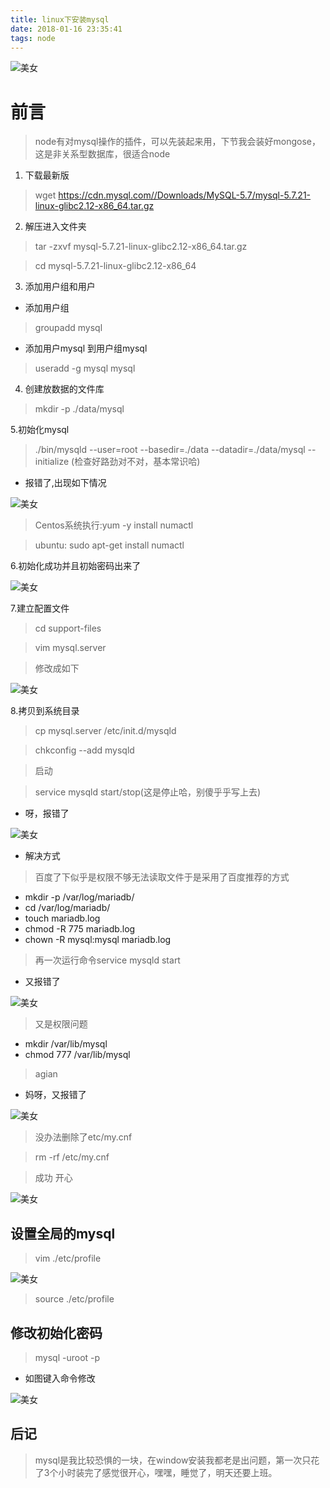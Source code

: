 ```yaml
---
title: linux下安装mysql
date: 2018-01-16 23:35:41
tags: node
---
```


![美女](https://aymfx.github.io/img/a201801/c.jpg)

# 前言

> node有对mysql操作的插件，可以先装起来用，下节我会装好mongose，这是非关系型数据库，很适合node


1. 下载最新版

>wget https://cdn.mysql.com//Downloads/MySQL-5.7/mysql-5.7.21-linux-glibc2.12-x86_64.tar.gz

 
2. 解压进入文件夹

> tar -zxvf mysql-5.7.21-linux-glibc2.12-x86_64.tar.gz

> cd mysql-5.7.21-linux-glibc2.12-x86_64

3. 添加用户组和用户

 - 添加用户组

> groupadd mysql

 - 添加用户mysql 到用户组mysql

> useradd -g mysql mysql


4. 创建放数据的文件库

> mkdir -p ./data/mysql

5.初始化mysql

> ./bin/mysqld --user=root --basedir=./data --datadir=./data/mysql --initialize  (检查好路劲对不对，基本常识哈)

 - 报错了,出现如下情况

![美女](https://aymfx.github.io/img/a201801/c1.png)

> Centos系统执行:yum -y install numactl

> ubuntu: sudo apt-get install numactl

6.初始化成功并且初始密码出来了

![美女](https://aymfx.github.io/img/a201801/c2.png)


7.建立配置文件

> cd support-files

> vim mysql.server

> 修改成如下

![美女](https://aymfx.github.io/img/a201801/c3.png)

8.拷贝到系统目录

> cp mysql.server /etc/init.d/mysqld

> chkconfig --add mysqld

>启动

> service mysqld start/stop(这是停止哈，别傻乎乎写上去)

 - 呀，报错了

![美女](https://aymfx.github.io/img/a201801/c4.png)

 - 解决方式

> 百度了下似乎是权限不够无法读取文件于是采用了百度推荐的方式

 - mkdir -p /var/log/mariadb/
 - cd /var/log/mariadb/
 - touch mariadb.log
 - chmod -R 775 mariadb.log
 - chown -R mysql:mysql mariadb.log

> 再一次运行命令service mysqld start

  - 又报错了

![美女](https://aymfx.github.io/img/a201801/c5.png)

> 又是权限问题

 - mkdir   /var/lib/mysql 
 - chmod 777  /var/lib/mysql

> agian

 - 妈呀，又报错了

![美女](https://aymfx.github.io/img/a201801/c6.png)

> 没办法删除了etc/my.cnf

> rm -rf /etc/my.cnf

>成功 开心

![美女](https://aymfx.github.io/img/a201801/c7.png)


## 设置全局的mysql

> vim ./etc/profile

![美女](https://aymfx.github.io/img/a201801/c9.png)


> source ./etc/profile



## 修改初始化密码

> mysql -uroot -p

 - 如图键入命令修改


![美女](https://aymfx.github.io/img/a201801/c8.png)


## 后记

> mysql是我比较恐惧的一块，在window安装我都老是出问题，第一次只花了3个小时装完了感觉很开心，嘿嘿，睡觉了，明天还要上班。
